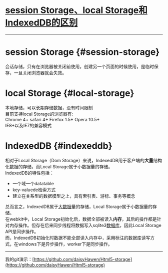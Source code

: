 # [session Storage、local Storage和IndexedDB的区别](http://blog.csdn.net/sinat_25127047/article/details/51404459)

---

# session Storage {#session-storage}

会话存储，只有在浏览器被关闭前使用，创建另一个页面的时候使用，是临时保存，一旦关闭浏览器就会失效。

# local Storage {#local-storage}

本地存储，可以长期存储数据，没有时间限制  
目前支持local Storage的浏览器有:  
Chrome 4+ safari 4+ Firefox 1.5+ Opera 10.5+  
IE8+以及IE7的兼容模式

# IndexedDB {#indexeddb}

相对于Local Storage（Dom Storage）来说，IndexedDB用于客户端的**大量**结构化数据的存储，而Local Storage属于小数据量的存储。  
IndexedDB的特性包括：

* 一个域一个datatable
* key-valuede检索方式
* 建立在关系型的数据模型之上，具有索引表、游标、事务等概念

总而言之，IndexedDB属于[大数据](http://lib.csdn.net/base/hadoop)量的存储，Local Storage属于小数据量的存储。  
在webkit中，Local Storage初始化后，数据全部被读入**内存**，其后的操作都是针对内存操作。但存在后来同步线程将数据写入sqlite3[数据库](http://lib.csdn.net/base/mysql)，因此Local Storage API是同步操作。  
而，IndexedDB初始化时数据不能全部读入内存中，采用标注的数据库读写方式，在windows下是异步操作，worker下是同步操作。

---

我的git演示：[https://github.com/daisyHawen/Html5-storage](https://github.com/daisyHawen/Html5-storage)

